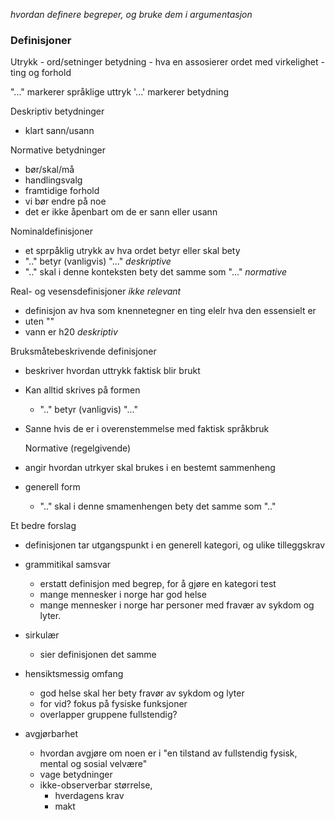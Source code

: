 *hvordan definere begreper, og bruke dem i argumentasjon*
### Definisjoner 

Utrykk - ord/setninger
betydning - hva en assosierer ordet med
virkelighet - ting og forhold

"..." markerer språklige uttryk
'...' markerer betydning

Deskriptiv betydninger
- klart sann/usann

Normative betydninger
- bør/skal/må
- handlingsvalg
- framtidige forhold
- vi bør endre på noe
- det er ikke åpenbart om de er sann eller usann


Nominaldefinisjoner
- et sprpåklig utrykk av hva ordet betyr eller skal bety
- ".." betyr (vanligvis) "..." *deskriptive*
- ".." skal i denne konteksten bety det samme som "..." *normative*

Real- og vesensdefinisjoner *ikke relevant*
- definisjon av hva som knennetegner en ting elelr hva den essensielt er
- uten ""
- vann er h20 *deskriptiv*

Bruksmåtebeskrivende definisjoner
- beskriver hvordan uttrykk faktisk blir brukt
- Kan alltid skrives på formen
	- ".." betyr (vanligvis) "..."
- Sanne hvis de er i overenstemmelse med faktisk språkbruk


	Normative (regelgivende)
- angir hvordan utrkyer skal brukes i en bestemt sammenheng
- generell form
	- ".." skal i denne smamenhengen bety det samme som ".."

Et bedre forslag
- definisjonen tar utgangspunkt i en generell kategori, og ulike tilleggskrav


- grammitikal samsvar
	- erstatt definisjon med begrep, for å gjøre en kategori test
	- mange mennesker i norge har god helse
	- mange mennesker i norge har  personer med fravær av sykdom og lyter.
- sirkulær
	- sier definisjonen det samme
- hensiktsmessig omfang
	- god helse skal her bety fravør av sykdom og lyter
	- for vid? fokus på fysiske funksjoner
	- overlapper gruppene fullstendig?
- avgjørbarhet
	- hvordan avgjøre om noen er i "en tilstand av fullstendig fysisk, mental og sosial velvære"
	- vage betydninger
	- ikke-observerbar størrelse, 
		- hverdagens krav
		- makt